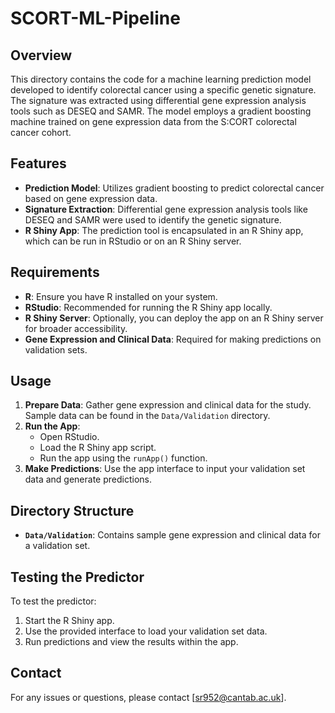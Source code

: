 # SCORT-ML-Pipeline
## Overview
This directory contains the code for a machine learning prediction model developed to identify colorectal cancer using a specific genetic signature. The signature was extracted using differential gene expression analysis tools such as DESEQ and SAMR. The model employs a gradient boosting machine trained on gene expression data from the S:CORT colorectal cancer cohort.

## Features
- **Prediction Model**: Utilizes gradient boosting to predict colorectal cancer based on gene expression data.
- **Signature Extraction**: Differential gene expression analysis tools like DESEQ and SAMR were used to identify the genetic signature.
- **R Shiny App**: The prediction tool is encapsulated in an R Shiny app, which can be run in RStudio or on an R Shiny server.

## Requirements
- **R**: Ensure you have R installed on your system.
- **RStudio**: Recommended for running the R Shiny app locally.
- **R Shiny Server**: Optionally, you can deploy the app on an R Shiny server for broader accessibility.
- **Gene Expression and Clinical Data**: Required for making predictions on validation sets.

## Usage
1. **Prepare Data**: Gather gene expression and clinical data for the study. Sample data can be found in the `Data/Validation` directory.
2. **Run the App**:
   - Open RStudio.
   - Load the R Shiny app script.
   - Run the app using the `runApp()` function.
3. **Make Predictions**: Use the app interface to input your validation set data and generate predictions.

## Directory Structure
- **`Data/Validation`**: Contains sample gene expression and clinical data for a validation set.

## Testing the Predictor
To test the predictor:
1. Start the R Shiny app.
2. Use the provided interface to load your validation set data.
3. Run predictions and view the results within the app.

## Contact
For any issues or questions, please contact [sr952@cantab.ac.uk].
